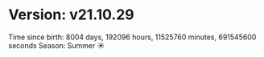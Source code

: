 # Version: v21.10.29
Time since birth: 8004 days, 192096 hours, 11525760 minutes, 691545600 seconds
Season: Summer ☀️
